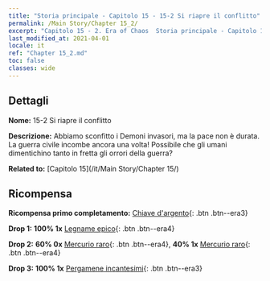 ```yaml
---
title: "Storia principale - Capitolo 15 - 15-2 Si riapre il conflitto"
permalink: /Main Story/Chapter 15_2/
excerpt: "Capitolo 15 - 2. Era of Chaos  Storia principale - Capitolo 15_2. 15-2 Si riapre il conflitto"
last_modified_at: 2021-04-01
locale: it
ref: "Chapter 15_2.md"
toc: false
classes: wide
---
```


## Dettagli

 **Nome:** 15-2 Si riapre il conflitto

 **Descrizione:** Abbiamo sconfitto i Demoni invasori, ma la pace non è durata. La guerra civile incombe ancora una volta! Possibile che gli umani dimentichino tanto in fretta gli orrori della guerra?

 **Related to:** [Capitolo 15](/it/Main Story/Chapter 15/)

## Ricompensa

 **Ricompensa primo completamento:** [Chiave d'argento](/it/Items/con_693/){: .btn .btn--era3}

 **Drop 1:** **100% 1x** [Legname epico](/it/Items/mat_48/){: .btn .btn--era4}

 **Drop 2:** **60% 0x** [Mercurio raro](/it/Items/mat_42/){: .btn .btn--era4}, **40% 1x** [Mercurio raro](/it/Items/mat_42/){: .btn .btn--era4}

 **Drop 3:** **100% 1x** [Pergamene incantesimi](/it/Items/con_694/){: .btn .btn--era3}


